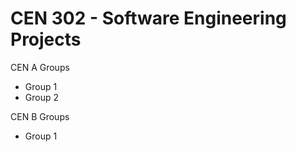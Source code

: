 <h1>CEN 302 - Software Engineering Projects</h1>

CEN A Groups
<ul>
  <li>Group 1</li>
  <li>Group 2</li>
</ul>

CEN B Groups
<ul>
  <li>Group 1</li>
</ul>
